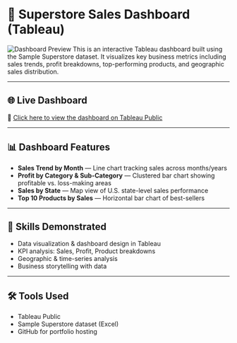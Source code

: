 # 🛒 Superstore Sales Dashboard (Tableau)

![Dashboard Preview]("![dashboard-preview](https://github.com/user-attachments/assets/772ac999-9e8d-427f-a0e9-8c80f3f367c3)")
This is an interactive Tableau dashboard built using the Sample Superstore dataset. It visualizes key business metrics including sales trends, profit breakdowns, top-performing products, and geographic sales distribution.

---

## 🌐 Live Dashboard

🔗 [Click here to view the dashboard on Tableau Public](https://public.tableau.com/app/profile/aditya.ravindra.chitnis/viz/SuperstoreSalesDashboard_17592661430600/Dashboard1?publish=yes)

---

## 📊 Dashboard Features

- **Sales Trend by Month** — Line chart tracking sales across months/years
- **Profit by Category & Sub-Category** — Clustered bar chart showing profitable vs. loss-making areas
- **Sales by State** — Map view of U.S. state-level sales performance
- **Top 10 Products by Sales** — Horizontal bar chart of best-sellers

---

## 🧠 Skills Demonstrated

- Data visualization & dashboard design in Tableau
- KPI analysis: Sales, Profit, Product breakdowns
- Geographic & time-series analysis
- Business storytelling with data

---

## 🛠 Tools Used

- Tableau Public  
- Sample Superstore dataset (Excel)  
- GitHub for portfolio hosting
